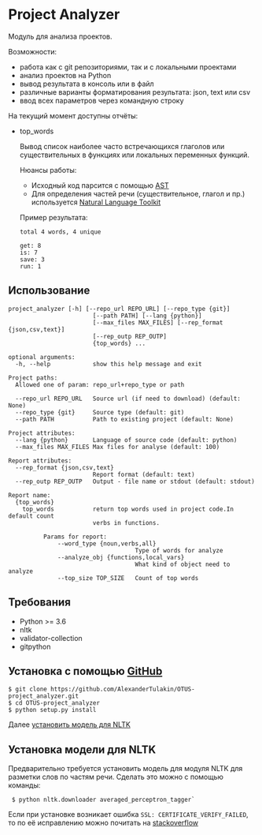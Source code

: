 # Project Analyzer
Модуль для анализа проектов.

Возможности:
* работа как с git репозиториями, так и с локальными проектами
* анализ проектов на Python
* вывод результата в консоль или в файл
* различные варианты форматирования результата: json, text или csv
* ввод всех параметров через командную строку

На текущий момент доступны отчёты:
* top_words

    Вывод список наиболее часто встречающихся глаголов или существительных в функциях или локальных переменных функций.
    
    Нюансы работы:
    * Исходный код парсится с помощью [AST](https://docs.python.org/3/library/ast.html)
    * Для определения частей речи (существительное, глагол и пр.) используется [Natural Language Toolkit](http://www.nltk.org)
    
    Пример результата:
    ```
    total 4 words, 4 unique

    get: 8
    is: 7
    save: 3
    run: 1
    ```

## Использование

```
project_analyzer [-h] [--repo_url REPO_URL] [--repo_type {git}]
                        [--path PATH] [--lang {python}]
                        [--max_files MAX_FILES] [--rep_format {json,csv,text}]
                        [--rep_outp REP_OUTP]
                        {top_words} ...

optional arguments:
  -h, --help            show this help message and exit

Project paths:
  Allowed one of param: repo_url+repo_type or path

  --repo_url REPO_URL   Source url (if need to download) (default: None)
  --repo_type {git}     Source type (default: git)
  --path PATH           Path to existing project (default: None)

Project attributes:
  --lang {python}       Language of source code (default: python)
  --max_files MAX_FILES Max files for analyse (default: 100)

Report attributes:
  --rep_format {json,csv,text}
                        Report format (default: text)
  --rep_outp REP_OUTP   Output - file name or stdout (default: stdout)

Report name:
  {top_words}
    top_words           return top words used in project code.In default count
                        verbs in functions.
                        
          Params for report:
              --word_type {noun,verbs,all}
                                    Type of words for analyze
              --analyze_obj {functions,local_vars}
                                    What kind of object need to analyze
              --top_size TOP_SIZE   Count of top words                
```

## Требования

* Python >= 3.6
* nltk
* validator-collection
* gitpython


## Установка с помощью [GitHub](https://github.com/AlexanderTulakin/OTUS-project_analyzer)
```
$ git clone https://github.com/AlexanderTulakin/OTUS-project_analyzer.git
$ cd OTUS-project_analyzer
$ python setup.py install
```
Далее [установить модель для NLTK](#установка-модели-для-nltk)

## Установка модели для NLTK
Предварительно требуется установить модель для модуля NLTK для разметки слов по частям речи.
Сделать это можно с помощью команды:

```shell
 $ python nltk.downloader averaged_perceptron_tagger`
```

Если при установке возникает ошибка `SSL: CERTIFICATE_VERIFY_FAILED`, то по её исправлению можно почитать на
[stackoverflow](https://stackoverflow.com/questions/41348621/ssl-error-downloading-nltk-data)

